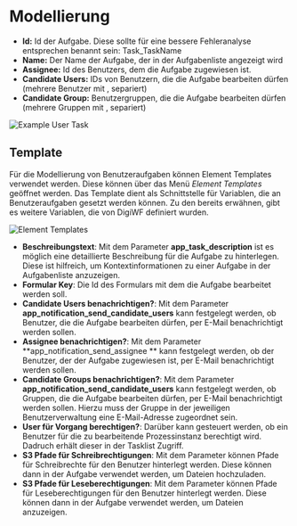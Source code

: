 # Modellierung

- **Id:** Id der Aufgabe. Diese sollte für eine bessere Fehleranalyse entsprechen benannt sein: Task_TaskName
- **Name:** Der Name der Aufgabe, der in der Aufgabenliste angezeigt wird
- **Assignee:** Id des Benutzers, dem die Aufgabe zugewiesen ist.
- **Candidate Users:** IDs von Benutzern, die die Aufgabe bearbeiten dürfen (mehrere Benutzer mit , separiert)
- **Candidate Group:** Benutzergruppen, die die Aufgabe bearbeiten dürfen (mehrere Gruppen mit , separiert)

![Example User Task](~@source/modeling/user-tasks/modeling/example_user_task.png)

## Template

Für die Modellierung von Benutzeraufgaben können Element Templates verwendet werden. Diese können über das Menü *Element
Templates* geöffnet werden. Das Template dient als Schnittstelle für Variablen, die an Benutzeraufgaben gesetzt werden
können. Zu den bereits erwähnen, gibt es weitere Variablen, die von DigiWF definiert wurden.

![Element Templates](~@source/modeling/user-tasks/modeling/element_templates.png)

- **Beschreibungstext**: Mit dem Parameter **app_task_description** ist es möglich eine detaillierte Beschreibung für
  die Aufgabe zu hinterlegen. Diese ist hilfreich, um Kontextinformationen zu einer Aufgabe in der Aufgabenliste
  anzuzeigen.
- **Formular Key**: Die Id des Formulars mit dem die Aufgabe bearbeitet werden soll.
- **Candidate Users benachrichtigen?**: Mit dem Parameter **app_notification_send_candidate_users** kann festgelegt
  werden, ob Benutzer, die die Aufgabe bearbeiten dürfen, per E-Mail benachrichtigt werden sollen.
- **Assignee benachrichtigen?**: Mit dem Parameter **app_notification_send_assignee ** kann festgelegt
  werden, ob der Benutzer, der der Aufgabe zugewiesen ist, per E-Mail benachrichtigt werden sollen.
- **Candidate Groups benachrichtigen?**: Mit dem Parameter **app_notification_send_candidate_users** kann festgelegt
  werden, ob Gruppen, die die Aufgabe bearbeiten dürfen, per E-Mail benachrichtigt werden sollen. Hierzu muss
  der Gruppe in der jeweiligen Benutzerverwaltung eine E-Mail-Adresse zugeordnet sein.
- **User für Vorgang berechtigen?**: Darüber kann gesteuert werden, ob ein Benutzer für die zu bearbeitende
  Prozessinstanz berechtigt wird. Dadruch erhält dieser in der Tasklist Zugriff.
- **S3 Pfade für Schreibrechtigungen**: Mit dem Parameter können Pfade für Schreibrechte
  für den Benutzer hinterlegt werden. Diese können dann in der Aufgabe verwendet werden, um Dateien hochzuladen.
- **S3 Pfade für Leseberechtigungen**: Mit dem Parameter können Pfade für Leseberechtigungen
  für den Benutzer hinterlegt werden. Diese können dann in der Aufgabe verwendet werden, um Dateien anzuzeigen.